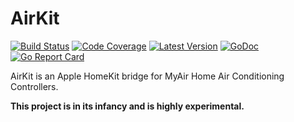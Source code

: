 # AirKit

[![Build Status](http://img.shields.io/travis/com/jmalloc/airkit/master.svg)](https://travis-ci.com/jmalloc/airkit)
[![Code Coverage](https://img.shields.io/codecov/c/github/jmalloc/airkit/master.svg)](https://codecov.io/github/jmalloc/airkit)
[![Latest Version](https://img.shields.io/github/tag/jmalloc/airkit.svg?label=semver)](https://semver.org)
[![GoDoc](https://godoc.org/github.com/jmalloc/airkit?status.svg)](https://godoc.org/github.com/jmalloc/airkit)
[![Go Report Card](https://goreportcard.com/badge/github.com/jmalloc/airkit)](https://goreportcard.com/report/github.com/jmalloc/airkit)

AirKit is an Apple HomeKit bridge for MyAir Home Air Conditioning Controllers.

**This project is in its infancy and is highly experimental.**
